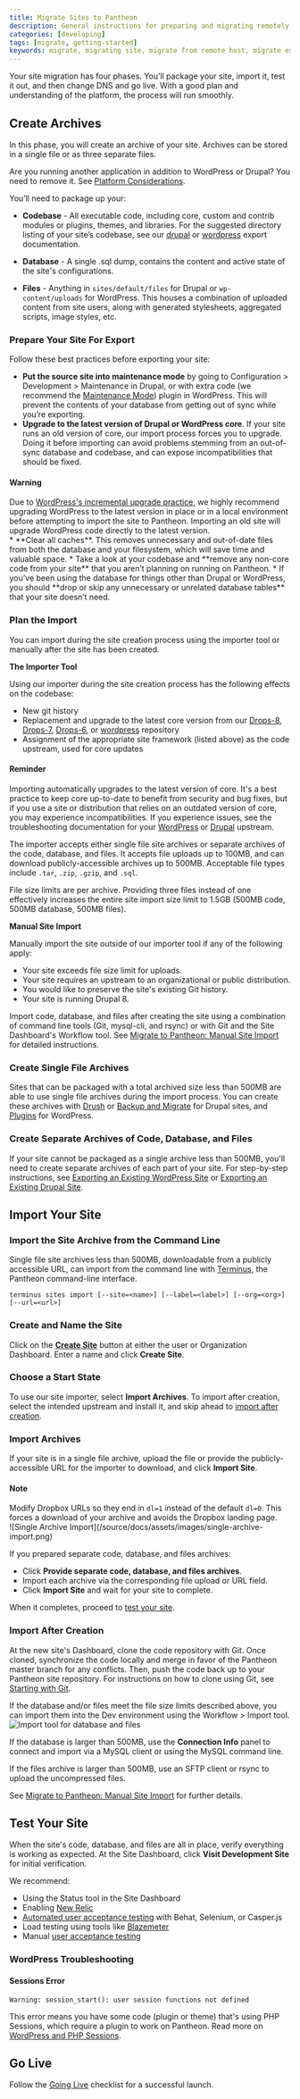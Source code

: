 ```yaml
---
title: Migrate Sites to Pantheon
description: General instructions for preparing and migrating remotely-hosted Drupal or WordPress sites to Pantheon.
categories: [developing]
tags: [migrate, getting-started]
keywords: migrate, migrating site, migrate from remote host, migrate existing site, migrate from other host, migrate from another host, how to migrate an existing site, alternate host, another host, migration, migrations, migrates, move site to pantheon, move from remote host, move from current host, move hosts, changing hosting providers, how to move hosting to pantheon
---
```


Your site migration has four phases. You’ll package your site, import it, test it out, and then change DNS and go live. With a good plan and understanding of the platform, the process will run smoothly.


## Create Archives

In this phase, you will create an archive of your site. Archives can be stored in a single file or as three separate files.

Are you running another application in addition to WordPress or Drupal? You need to remove it. See [Platform Considerations](/docs/platform-considerations/#one-application-per-site).

You’ll need to package up your:

- **Codebase** - All executable code, including core, custom and contrib modules or plugins, themes, and libraries. For the suggested directory listing of your site’s codebase, see our [drupal](/docs/drupal-export#manually-create-archive) or [wordpress](/docs/wordpress-export#manually-create-separate-site-archives) export documentation.

- **Database** - A single .sql dump, contains the content and active state of the site's configurations.

- **Files** - Anything in `sites/default/files` for Drupal or `wp-content/uploads` for WordPress. This houses a combination of uploaded content from site users, along with generated stylesheets, aggregated scripts, image styles, etc.


### Prepare Your Site For Export

Follow these best practices before exporting your site:

* **Put the source site into maintenance mode** by going to Configuration > Development > Maintenance in Drupal, or with extra code (we recommend the [Maintenance Mode](https://wordpress.org/plugins/wp-maintenance-mode/)) plugin in WordPress.  This will prevent the contents of your database from getting out of sync while you’re exporting.
* **Upgrade to the latest version of Drupal or WordPress core**. If your site runs an old version of core, our import process forces you to upgrade. Doing it before importing can avoid problems stemming from an out-of-sync database and codebase, and can expose incompatibilities that should be fixed.
<div class="alert alert-danger" role="alert"><h4>Warning</h4>
Due to <a href="https://codex.wordpress.org/Upgrading_WordPress_-_Extended_Instructions#Upgrading_Across_Multiple_Versions">WordPress's incremental upgrade practice</a>, we highly recommend upgrading WordPress to the latest version in place or in a local environment before attempting to import the site to Pantheon. Importing an old site will upgrade WordPress code directly to the latest version.</div>
* **Clear all caches**. This removes unnecessary and out-of-date files from both the database and your filesystem, which will save time and valuable space.
* Take a look at your codebase and **remove any non-core code from your site** that you aren’t planning on running on Pantheon.
* If you’ve been using the database for things other than Drupal or WordPress, you should **drop or skip any unnecessary or unrelated database tables** that your site doesn’t need.

### Plan the Import
You can import during the site creation process using the importer tool or manually after the site has been created.

**The Importer Tool**

Using our importer during the site creation process has the following effects on the codebase:

 - New git history
 - Replacement and upgrade to the latest core version from our [Drops-8](https://github.com/pantheon-systems/drops-8), [Drops-7](https://github.com/pantheon-systems/drops-7), [Drops-6](https://github.com/pantheon-systems/drops-6), or [wordpress](https://github.com/pantheon-systems/wordpress) repository
 - Assignment of the appropriate site framework (listed above) as the code upstream, used for core updates

<div class="alert alert-danger" role="alert"><h4>Reminder</h4>Importing automatically upgrades to the latest version of core. It's a best practice to keep core up-to-date to benefit from security and bug fixes, but if you use a site or distribution that relies on an outdated version of core, you may experience incompatibilities. If you experience issues, see the troubleshooting documentation for your <a href="https://codex.wordpress.org/Updating_WordPress#Troubleshooting">WordPress</a> or <a href="https://www.drupal.org/troubleshooting"> Drupal</a> upstream.</div>

The importer accepts either single file site archives or separate archives of the code, database, and files. It accepts file uploads up to 100MB, and can download publicly-accessible archives up to 500MB. Acceptable file types include `.tar`, `.zip`, `.gzip`, and `.sql`.

File size limits are per archive. Providing three files instead of one effectively increases the entire site import size limit to 1.5GB (500MB code, 500MB database, 500MB files).

**Manual Site Import**

Manually import the site outside of our importer tool if any of the following apply:

- Your site exceeds file size limit for uploads.
- Your site requires an upstream to an organizational or public distribution.
- You would like to preserve the site's existing Git history.
- Your site is running Drupal 8.

Import code, database, and files after creating the site using a combination of command line tools (Git, mysql-cli, and rsync) or with Git and the Site Dashboard's Workflow tool. See [Migrate to Pantheon: Manual Site Import](/docs/manual-import) for detailed instructions.

### Create Single File Archives
 Sites that can be packaged with a total archived size less than 500MB are able to use single file archives during the import process. You can create these archives with [Drush](/docs/drupal-export#create-archive-using-drush) or [Backup and Migrate](/docs/drupal-export#create-archive-using-backup-and-migrate) for Drupal sites, and [Plugins](/docs/wordpress-export#export-wordpress-via-plugins) for WordPress.

### Create Separate Archives of Code, Database, and Files

If your site cannot be packaged as a single archive less than 500MB, you'll need to create separate archives of each part of your site. For step-by-step instructions, see [Exporting an Existing WordPress Site](/docs/wordpress-export#manually-create-separate-site-archives) or [Exporting an Existing Drupal Site](/docs/drupal-export#manually-create-archive).

## Import Your Site

### Import the Site Archive from the Command Line
Single file site archives less than 500MB, downloadable from a publicly accessible URL, can import from the command line with [Terminus](/docs/terminus/), the Pantheon command-line interface.

```
terminus sites import [--site=<name>] [--label=<label>] [--org=<org>] [--url=<url>]
```

### Create and Name the Site

Click on the [**Create Site**](https://dashboard.pantheon.io/sites/create) button at either the user or Organization Dashboard. Enter a name and click **Create Site**.

### Choose a Start State
To use our site importer, select **Import Archives**.
To import after creation, select the intended upstream and install it, and skip ahead to [import after creation](#import-after-creation).

### Import Archives

If your site is in a single file archive, upload the file or provide the publicly-accessible URL for the importer to download, and click **Import Site**. <div class="alert alert-info" role="alert">

<h4>Note</h4>
Modify Dropbox URLs so they end in <code>dl=1</code> instead of the default <code>dl=0</code>. This forces a download of your archive and avoids the Dropbox landing page.  </div>
 ![Single Archive Import](/source/docs/assets/images/single-archive-import.png)

If you prepared separate code, database, and files archives:

 - Click **Provide separate code, database, and files archives**.
 - Import each archive via the corresponding file upload or URL field.
 - Click **Import Site** and wait for your site to complete.

When it completes, proceed to [test your site](#test-your-site).

### Import After Creation

At the new site's Dashboard, clone the code repository with Git. Once cloned, synchronize the code locally and merge in favor of the Pantheon master branch for any conflicts. Then, push the code back up to your Pantheon site repository. For instructions on how to clone using Git, see [Starting with Git](/docs/git/).

If the database and/or files meet the file size limits described above, you can import them into the Dev environment using the Workflow > Import tool.
 ![Import tool for database and files](/source/docs/assets/images/import-tool-db-and-files.png)

If the database is larger than 500MB, use the **Connection Info** panel to connect and import via a MySQL client or using the MySQL command line.

If the files archive is larger than 500MB, use an SFTP client or rsync to upload the uncompressed files.

See [Migrate to Pantheon: Manual Site Import](/docs/manual-import) for further details.

## Test Your Site
When the site's code, database, and files are all in place, verify everything is working as expected. At the Site Dashboard, click **Visit Development Site** for initial verification.

We recommend:

 - Using the Status tool in the Site Dashboard
 - Enabling [New Relic](/docs/new-relic)
 - [Automated user acceptance testing](/docs/guides/wordpress-automated-testing) with Behat, Selenium, or Casper.js
 - Load testing using tools like [Blazemeter](/docs/guides/load-testing-with-blazemeter/)
 - Manual [user acceptance testing](https://en.wikipedia.org/wiki/Acceptance_testing#User_acceptance_testing)

### WordPress Troubleshooting
#### Sessions Error
```
Warning: session_start(): user session functions not defined
```  
This error means you have some code (plugin or theme) that's using PHP Sessions, which require a plugin to work on Pantheon. Read more on [WordPress and PHP Sessions](/docs/wordpress-sessions).

## Go Live
Follow the [Going Live](/docs/going-live) checklist for a successful launch.

